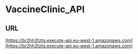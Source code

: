﻿# VaccineClinic_API


## URL

[https://br2hh2tztg.execute-api.eu-west-1.amazonaws.com](https://br2hh2tztg.execute-api.eu-west-1.amazonaws.com)
